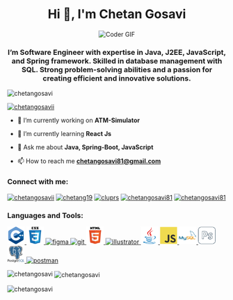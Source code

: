 
<h1 align="center">Hi 👋, I'm Chetan Gosavi</h1>
<div  align="center" ><img align="center" alt="Coder GIF" height=250 width=350 src="https://cdn.dribbble.com/users/1187836/screenshots/6539429/programer.gif" /></div>
<h3 align="center">I’m Software Engineer with expertise in Java, J2EE, JavaScript, and Spring framework. Skilled in database management with SQL. Strong problem-solving abilities and a passion for creating efficient and innovative solutions.</h3>


<p align="left"> <img src="https://komarev.com/ghpvc/?username=chetangosavi&label=Profile%20views&color=0e75b6&style=flat" alt="chetangosavi" /> </p>

<p align="left"> <a href="https://twitter.com/chetangosavii" target="blank"><img src="https://img.shields.io/twitter/follow/chetangosavii?logo=twitter&style=for-the-badge" alt="chetangosavii" /></a> </p>

- 🔭 I’m currently working on **ATM-Simulator**

- 🌱 I’m currently learning **React Js**
  
- 💬 Ask me about **Java, Spring-Boot, JavaScript**

- 📫 How to reach me **chetangosavi81@gmail.com**

<h3 align="left">Connect with me:</h3>
<div align="center">
<p align="left">
<a href="https://twitter.com/chetangosavii" target="blank"><img align="center" src="https://raw.githubusercontent.com/rahuldkjain/github-profile-readme-generator/master/src/images/icons/Social/twitter.svg" alt="chetangosavii" height="30" width="40" /></a>
<a href="https://linkedin.com/in/chetang19" target="blank"><img align="center" src="https://raw.githubusercontent.com/rahuldkjain/github-profile-readme-generator/master/src/images/icons/Social/linked-in-alt.svg" alt="chetang19" height="30" width="40" /></a>
<a href="https://instagram.com/cluprs" target="blank"><img align="center" src="https://raw.githubusercontent.com/rahuldkjain/github-profile-readme-generator/master/src/images/icons/Social/instagram.svg" alt="cluprs" height="30" width="40" /></a>
<a href="https://www.hackerrank.com/chetangosavi81" target="blank"><img align="center" src="https://raw.githubusercontent.com/rahuldkjain/github-profile-readme-generator/master/src/images/icons/Social/hackerrank.svg" alt="chetangosavi81" height="30" width="40" /></a>
<a href="https://www.leetcode.com/chetangosavi81" target="blank"><img align="center" src="https://raw.githubusercontent.com/rahuldkjain/github-profile-readme-generator/master/src/images/icons/Social/leet-code.svg" alt="chetangosavi81" height="30" width="40" /></a>
</p> </div>

<h3 align="left">Languages and Tools:</h3>
<p align="left"> <a href="https://www.w3schools.com/cpp/" target="_blank" rel="noreferrer"> <img src="https://raw.githubusercontent.com/devicons/devicon/master/icons/cplusplus/cplusplus-original.svg" alt="cplusplus" width="40" height="40"/> </a> <a href="https://www.w3schools.com/css/" target="_blank" rel="noreferrer"> <img src="https://raw.githubusercontent.com/devicons/devicon/master/icons/css3/css3-original-wordmark.svg" alt="css3" width="40" height="40"/> </a> <a href="https://www.figma.com/" target="_blank" rel="noreferrer"> <img src="https://www.vectorlogo.zone/logos/figma/figma-icon.svg" alt="figma" width="40" height="40"/> </a> <a href="https://git-scm.com/" target="_blank" rel="noreferrer"> <img src="https://www.vectorlogo.zone/logos/git-scm/git-scm-icon.svg" alt="git" width="40" height="40"/> </a> <a href="https://www.w3.org/html/" target="_blank" rel="noreferrer"> <img src="https://raw.githubusercontent.com/devicons/devicon/master/icons/html5/html5-original-wordmark.svg" alt="html5" width="40" height="40"/> </a> <a href="https://www.adobe.com/in/products/illustrator.html" target="_blank" rel="noreferrer"> <img src="https://www.vectorlogo.zone/logos/adobe_illustrator/adobe_illustrator-icon.svg" alt="illustrator" width="40" height="40"/> </a> <a href="https://www.java.com" target="_blank" rel="noreferrer"> <img src="https://raw.githubusercontent.com/devicons/devicon/master/icons/java/java-original.svg" alt="java" width="40" height="40"/> </a> <a href="https://developer.mozilla.org/en-US/docs/Web/JavaScript" target="_blank" rel="noreferrer"> <img src="https://raw.githubusercontent.com/devicons/devicon/master/icons/javascript/javascript-original.svg" alt="javascript" width="40" height="40"/> </a> <a href="https://www.mysql.com/" target="_blank" rel="noreferrer"> <img src="https://raw.githubusercontent.com/devicons/devicon/master/icons/mysql/mysql-original-wordmark.svg" alt="mysql" width="40" height="40"/> </a> <a href="https://www.photoshop.com/en" target="_blank" rel="noreferrer"> <img src="https://raw.githubusercontent.com/devicons/devicon/master/icons/photoshop/photoshop-line.svg" alt="photoshop" width="40" height="40"/> </a> <a href="https://www.postgresql.org" target="_blank" rel="noreferrer"> <img src="https://raw.githubusercontent.com/devicons/devicon/master/icons/postgresql/postgresql-original-wordmark.svg" alt="postgresql" width="40" height="40"/> </a> <a href="https://postman.com" target="_blank" rel="noreferrer"> <img src="https://www.vectorlogo.zone/logos/getpostman/getpostman-icon.svg" alt="postman" width="40" height="40"/> </a> </p>

<p><img align="left" src="https://github-readme-stats.vercel.app/api/top-langs?username=chetangosavi&show_icons=true&locale=en&layout=compact" alt="chetangosavi" /></p>

<p>&nbsp;<img align="center" src="https://github-readme-stats.vercel.app/api?username=chetangosavi&show_icons=true&locale=en" alt="chetangosavi" /></p>

<p><img align="center" src="https://github-readme-streak-stats.herokuapp.com/?user=chetangosavi&" alt="chetangosavi" /></p>
